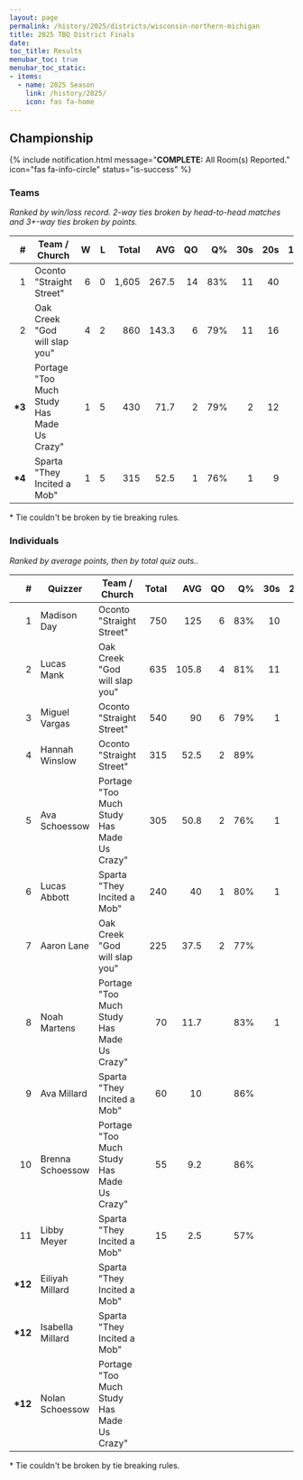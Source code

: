 ```yaml
---
layout: page
permalink: /history/2025/districts/wisconsin-northern-michigan
title: 2025 TBQ District Finals
date: 
toc_title: Results
menubar_toc: true
menubar_toc_static:
- items:
  - name: 2025 Season
    link: /history/2025/
    icon: fas fa-home
---
```



## Championship

{% include notification.html
   message="<b>COMPLETE:</b> All Room(s) Reported."
   icon="fas fa-info-circle"
   status="is-success" %}


### Teams

*Ranked by win/loss record. 2-way ties broken by head-to-head matches and 3+-way ties broken by points.*

| # | Team / Church | W | L | Total | AVG | QO | Q% | 30s | 20s | 10s |
|--:|---|--:|--:|--:|--:|--:|--:|--:|--:|--:|
| 1 | Oconto "Straight Street" | 6 | 0 | 1,605 | 267.5 | 14 | 83% | 11 | 40 | 33 |
| 2 | Oak Creek "God will slap you" | 4 | 2 | 860 | 143.3 | 6 | 79% | 11 | 16 | 19 |
| **\*3** | Portage "Too Much Study Has Made Us Crazy" | 1 | 5 | 430 | 71.7 | 2 | 79% | 2 | 12 | 16 |
| **\*4** | Sparta "They Incited a Mob" | 1 | 5 | 315 | 52.5 | 1 | 76% | 1 | 9 | 16 |

\* Tie couldn't be broken by tie breaking rules.

### Individuals

*Ranked by average points, then by total quiz outs..*

| # | Quizzer | Team / Church | Total | AVG | QO | Q% | 30s | 20s | 10s |
|--:|---|---|--:|--:|--:|--:|--:|--:|--:|
| 1 | Madison Day | Oconto "Straight Street" | 750 | 125 | 6 | 83% | 10 | 20 |  |
| 2 | Lucas Mank | Oak Creek "God will slap you" | 635 | 105.8 | 4 | 81% | 11 | 14 | 1 |
| 3 | Miguel Vargas | Oconto "Straight Street" | 540 | 90 | 6 | 79% | 1 | 15 | 14 |
| 4 | Hannah Winslow | Oconto "Straight Street" | 315 | 52.5 | 2 | 89% |  | 5 | 19 |
| 5 | Ava Schoessow | Portage "Too Much Study Has Made Us Crazy" | 305 | 50.8 | 2 | 76% | 1 | 11 | 7 |
| 6 | Lucas Abbott | Sparta "They Incited a Mob" | 240 | 40 | 1 | 80% | 1 | 8 | 7 |
| 7 | Aaron Lane | Oak Creek "God will slap you" | 225 | 37.5 | 2 | 77% |  | 2 | 18 |
| 8 | Noah Martens | Portage "Too Much Study Has Made Us Crazy" | 70 | 11.7 |  | 83% | 1 | 1 | 3 |
| 9 | Ava Millard | Sparta "They Incited a Mob" | 60 | 10 |  | 86% |  | 1 | 5 |
| 10 | Brenna Schoessow | Portage "Too Much Study Has Made Us Crazy" | 55 | 9.2 |  | 86% |  |  | 6 |
| 11 | Libby Meyer | Sparta "They Incited a Mob" | 15 | 2.5 |  | 57% |  |  | 4 |
| **\*12** | Eiliyah Millard | Sparta "They Incited a Mob" |  |  |  |  |  |  |  |
| **\*12** | Isabella Millard | Sparta "They Incited a Mob" |  |  |  |  |  |  |  |
| **\*12** | Nolan Schoessow | Portage "Too Much Study Has Made Us Crazy" |  |  |  |  |  |  |  |

\* Tie couldn't be broken by tie breaking rules.

